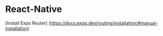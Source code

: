 # React-Native

[Install Expo Router] (https://docs.expo.dev/routing/installation/#manual-installation)